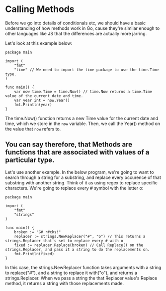 # Calling Methods

Before we go into details of conditionals etc, we should have a basic understanding of how methods work in Go, cause they're similar enough to other languages like JS that the differences are actually more jarring.

Let's look at this example below:

```
package main

import (
    "fmt"
    "time" // We need to import the time package to use the time.Time type.
)

func main() {
    var now time.Time = time.Now() // time.Now returns a time.Time value of the current date and time.
    var year int = now.Year()
    fmt.Println(year)
}
```

The time.Now() function returns a new Time value for the current date and time, which we store in the `now` variable. Then, we call the Year() method on the value that `now` refers to.

## You can say therefore, that Methods are functions that are associated with values of a particular type.

Let's use another example. In the below program, we're going to want to search through a string for a substring, and replace every occurence of that substring with another string. Think of it as using regex to replace specific characters. We're going to replace every # symbol with the letter o:

```
package main

import (
    "fmt"
    "strings"
)

func main() {
    broken := "G# r#cks!"
    replacer := strings.NewReplacer("#", "o") // This returns a strings.Replacer that's set to replace every # with o
    fixed := replacer.Replace(broken) // Call Replace() on the strings.Replacer, and pass it a string to do the replacements on.
    fmt.Println(fixed)
}
```

In this case, the strings.NewReplacer function takes arguments with a string to replace("#"), and a string to replace it with("o"), and returns a strings.Replacer. When we pass a string the that Replacer value's Replace method, it returns a string with those replacements made.
